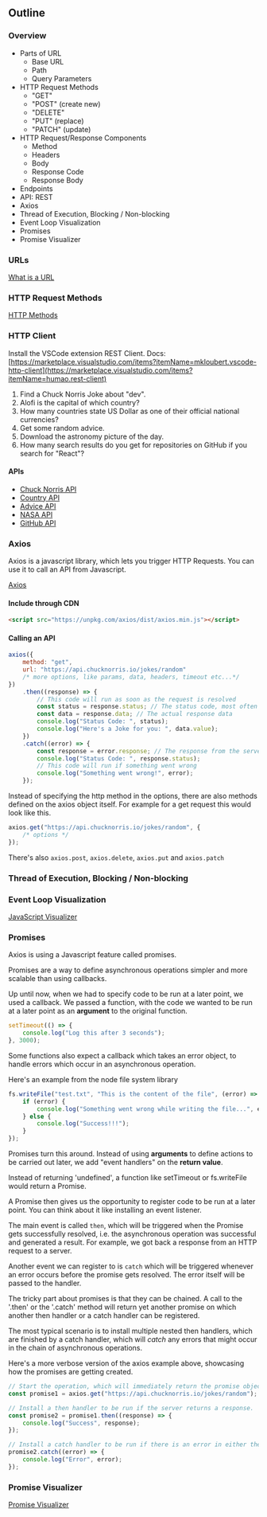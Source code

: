 ## Outline

### Overview

-   Parts of URL
    -   Base URL
    -   Path
    -   Query Parameters
-   HTTP Request Methods
    -   "GET"
    -   "POST" (create new)
    -   "DELETE"
    -   "PUT" (replace)
    -   "PATCH" (update)
-   HTTP Request/Response Components
    -   Method
    -   Headers
    -   Body
    -   Response Code
    -   Response Body
-   Endpoints
-   API: REST
-   Axios
-   Thread of Execution, Blocking / Non-blocking
-   Event Loop Visualization
-   Promises
-   Promise Visualizer

### URLs

[What is a URL](https://developer.mozilla.org/en-US/docs/Learn/Common_questions/What_is_a_URL)

### HTTP Request Methods

[HTTP Methods](https://en.wikipedia.org/wiki/Hypertext_Transfer_Protocol#Request_methods)

### HTTP Client

Install the VSCode extension REST Client. Docs: [https://marketplace.visualstudio.com/items?itemName=mkloubert.vscode-http-client](https://marketplace.visualstudio.com/items?itemName=humao.rest-client)

1. Find a Chuck Norris Joke about "dev".
2. Alofi is the capital of which country?
3. How many countries state US Dollar as one of their official national currencies?
4. Get some random advice.
5. Download the astronomy picture of the day.
6. How many search results do you get for repositories on GitHub if you search for "React"?

#### APIs

-   [Chuck Norris API](https://api.chucknorris.io/)
-   [Country API](https://restcountries.com/)
-   [Advice API](https://api.adviceslip.com/)
-   [NASA API](https://api.nasa.gov/index.html)
-   [GitHub API](https://developer.github.com/v3/)

### Axios

Axios is a javascript library, which lets you trigger HTTP Requests.
You can use it to call an API from Javascript.

[Axios](https://github.com/axios/axios)

#### Include through CDN

```html
<script src="https://unpkg.com/axios/dist/axios.min.js"></script>
```

#### Calling an API

```js
axios({
	method: "get",
	url: "https://api.chucknorris.io/jokes/random"
	/* more options, like params, data, headers, timeout etc...*/
})
	.then((response) => {
		// This code will run as soon as the request is resolved
		const status = response.status; // The status code, most often 200
		const data = response.data; // The actual response data
		console.log("Status Code: ", status);
		console.log("Here's a Joke for you: ", data.value);
	})
	.catch((error) => {
		const response = error.response; // The response from the server
		console.log("Status Code: ", response.status);
		// This code will run if something went wrong
		console.log("Something went wrong!", error);
	});
```

Instead of specifying the http method in the options, there are also methods defined on the axios object itself. For example for a get request this would look like this.

```js
axios.get("https://api.chucknorris.io/jokes/random", {
	/* options */
});
```

There's also `axios.post`, `axios.delete`, `axios.put` and `axios.patch`

### Thread of Execution, Blocking / Non-blocking

### Event Loop Visualization

[JavaScript Visualizer](https://www.jsv9000.app/)

### Promises

Axios is using a Javascript feature called promises.

Promises are a way to define asynchronous operations simpler and more scalable than using callbacks.

Up until now, when we had to specify code to be run at a later point, we used a callback.
We passed a function, with the code we wanted to be run at a later point as an **argument** to the original function.

```js
setTimeout(() => {
	console.log("Log this after 3 seconds");
}, 3000);
```

Some functions also expect a callback which takes an error object, to handle errors which occur in an asynchronous operation.

Here's an example from the node file system library

```js
fs.writeFile("test.txt", "This is the content of the file", (error) => {
	if (error) {
		console.log("Something went wrong while writing the file...", error);
	} else {
		console.log("Success!!!");
	}
});
```

Promises turn this around.
Instead of using **arguments** to define actions to be carried out later, we add "event handlers" on the **return value**.

Instead of returning 'undefined', a function like setTimeout or fs.writeFile would return a Promise.

A Promise then gives us the opportunity to register code to be run at a later point.
You can think about it like installing an event listener.

The main event is called `then`, which will be triggered when the Promise gets successfully resolved, i.e. the asynchronous operation was successful and generated a result. For example, we got back a response from an HTTP request to a server.

Another event we can register to is `catch` which will be triggered whenever an error occurs before the promise gets resolved.
The error itself will be passed to the handler.

The tricky part about promises is that they can be chained.
A call to the '.then' or the '.catch' method will return yet another promise on which another then handler or a catch handler can be registered.

The most typical scenario is to install multiple nested then handlers, which are finished by a catch handler, which will _catch_ any errors that might occur in the chain of asynchronous operations.

Here's a more verbose version of the axios example above, showcasing how the promises are getting created.

```js
// Start the operation, which will immediately return the promise object
const promise1 = axios.get("https://api.chucknorris.io/jokes/random");

// Install a then handler to be run if the server returns a response.
const promise2 = promise1.then((response) => {
	console.log("Success", response);
});

// Install a catch handler to be run if there is an error in either the original request or the then handler.
promise2.catch((error) => {
	console.log("Error", error);
});
```

### Promise Visualizer

[Promise Visualizer](https://bevacqua.github.io/promisees/)
